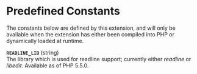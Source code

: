 Predefined Constants
====================

The constants below are defined by this extension, and will only be
available when the extension has either been compiled into PHP or
dynamically loaded at runtime.

**`READLINE_LIB`** (<span class="type">string</span>)  
<span class="simpara"> The library which is used for readline support;
currently either *readline* or *libedit*. Available as of PHP 5.5.0.
</span>
